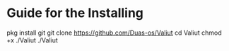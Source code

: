 # Guide for the Installing




pkg install git
git clone https://github.com/Duas-os/Valiut
cd Valiut
chmod +x ./Valiut
./Valiut

